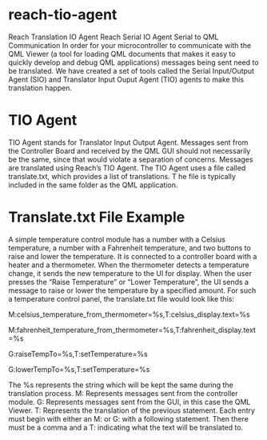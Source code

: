 # reach-tio-agent
Reach Translation IO Agent
Reach Serial IO Agent Serial to QML Communication In order for your microcontroller to communicate with the QML Viewer
(a tool for loading QML documents that makes it easy to quickly develop and debug QML applications) 
messages being sent need to be translated. 
We have created a set of tools called the Serial Input/Output Agent (SIO) and 
Translator Input Ouput Agent (TIO) agents to make this translation happen.

# TIO Agent

TIO Agent stands for Translator Input Output Agent. 
Messages sent from the Controller Board and received by the QML GUI should not necessarily be the same, 
since that would violate a separation of concerns.
Messages are translated using Reach’s TIO Agent. The TIO Agent uses a file called translate.txt, 
which provides a list of translations. T
he file is typically included in the same folder as the QML application.

# Translate.txt File Example

A simple temperature control module has a number with a Celsius temperature, 
a number with a Fahrenheit temperature, and two buttons to raise and lower the temperature. 
It is connected to a controller board with a heater and a thermometer. 
When the thermometer detects a temperature change, 
it sends the new temperature to the UI for display. 
When the user presses the “Raise Temperature” or “Lower Temperature”, 
the UI sends a message to raise or lower the temperature by a specified amount.
For such a temperature control panel, the translate.txt file would look like this:

 M:celsius_temperature_from_thermometer=%s,T:celsius_display.text=%s
 
  M:fahrenheit_temperature_from_thermometer=%s,T:fahrenheit_display.text=%s
  
  G:raiseTempTo=%s,T:setTemperature=%s
  
  G:lowerTempTo=%s,T:setTemperature=%s
  
The %s represents the string which will be kept the same during the translation process.
M: Represents messages sent from the controller module. 
G: Represents messages sent from the GUI, in this case the QML Viewer. 
T: Represents the translation of the previous statement. 
Each entry must begin with either an M: or G: with a following statement.
Then there must be a comma and a T: indicating what the text will be translated to.
